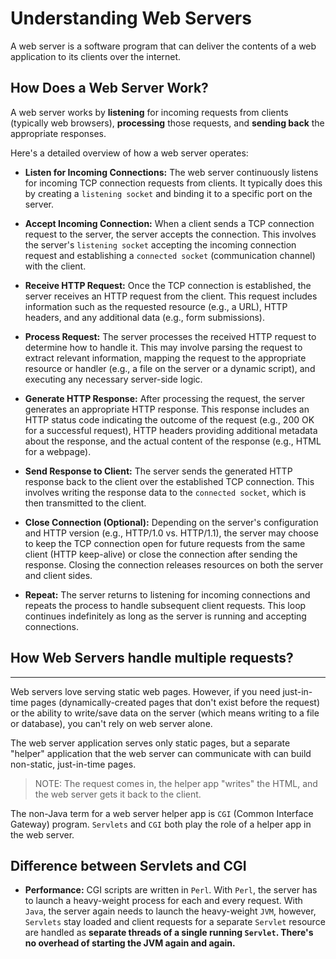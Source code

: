 # Understanding Web Servers

A web server is a software program that can deliver the contents of a web application to its clients over the internet.

## How Does a Web Server Work?

A web server works by **listening** for incoming requests from clients (typically web browsers), **processing** those requests, and **sending back** the appropriate responses.

Here's a detailed overview of how a web server operates:

- **Listen for Incoming Connections:** The web server continuously listens for incoming TCP connection requests from clients. It typically does this by creating a `listening socket` and binding it to a specific port on the server.

- **Accept Incoming Connection:** When a client sends a TCP connection request to the server, the server accepts the connection. This involves the server's `listening socket` accepting the incoming connection request and establishing a `connected socket` (communication channel) with the client.

- **Receive HTTP Request:** Once the TCP connection is established, the server receives an HTTP request from the client. This request includes information such as the requested resource (e.g., a URL), HTTP headers, and any additional data (e.g., form submissions).

- **Process Request:** The server processes the received HTTP request to determine how to handle it. This may involve parsing the request to extract relevant information, mapping the request to the appropriate resource or handler (e.g., a file on the server or a dynamic script), and executing any necessary server-side logic.

- **Generate HTTP Response:** After processing the request, the server generates an appropriate HTTP response. This response includes an HTTP status code indicating the outcome of the request (e.g., 200 OK for a successful request), HTTP headers providing additional metadata about the response, and the actual content of the response (e.g., HTML for a webpage).

- **Send Response to Client:** The server sends the generated HTTP response back to the client over the established TCP connection. This involves writing the response data to the `connected socket`, which is then transmitted to the client.

- **Close Connection (Optional):** Depending on the server's configuration and HTTP version (e.g., HTTP/1.0 vs. HTTP/1.1), the server may choose to keep the TCP connection open for future requests from the same client (HTTP keep-alive) or close the connection after sending the response. Closing the connection releases resources on both the server and client sides.

- **Repeat:** The server returns to listening for incoming connections and repeats the process to handle subsequent client requests. This loop continues indefinitely as long as the server is running and accepting connections.

## How Web Servers handle multiple requests?

---

Web servers love serving static web pages. However, if you need just-in-time pages (dynamically-created pages that don't exist before the request) or the ability to write/save data on the server (which means writing to a file or database), you can't rely on web server alone.

The web server application serves only static pages, but a separate "helper" application that the web server can communicate with can build non-static, just-in-time pages.

> NOTE: The request comes in, the helper app "writes" the HTML, and the web server gets it back to the client.

The non-Java term for a web server helper app is `CGI` (Common Interface Gateway) program. `Servlets` and `CGI` both play the role of a helper app in the web server.

## Difference between Servlets and CGI

- **Performance:** CGI scripts are written in `Perl`. With `Perl`, the server has to launch a heavy-weight process for each and every request. With `Java`, the server again needs to launch the heavy-weight `JVM`, however, `Servlets` stay loaded and client requests for a separate `Servlet` resource are handled as **separate threads of a single running `Servlet`. There's no overhead of starting the JVM again and again.**
